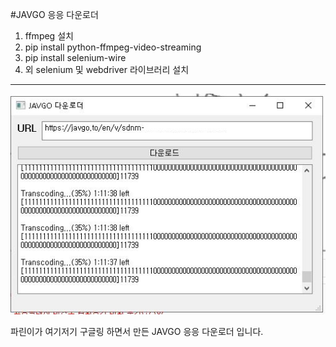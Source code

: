 #JAVGO 응응 다운로더
1.  ffmpeg 설치
2. pip install python-ffmpeg-video-streaming
3. pip install selenium-wire
4. 외 selenium 및 webdriver 라이브러리 설치

 ------------------------------------------------------------------------------------
![이미지](./자브고다운로더.jpg)

파린이가 여기저기 구글링 하면서 만든 JAVGO 응응 다운로더 입니다.
    
